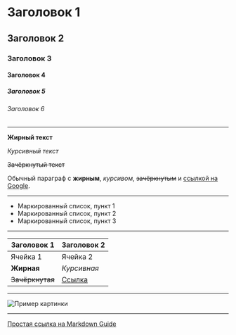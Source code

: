 # Заголовок 1

## Заголовок 2

### Заголовок 3

#### Заголовок 4

##### Заголовок 5

###### Заголовок 6

---

**Жирный текст**

*Курсивный текст*

~~Зачёркнутый текст~~

Обычный параграф с **жирным**, *курсивом*, ~~зачёркнутым~~ и [ссылкой на Google](https://google.com).

---

- Маркированный список, пункт 1
- Маркированный список, пункт 2
- Маркированный список, пункт 3

---

| Заголовок 1 | Заголовок 2 |
|-------------|-------------|
| Ячейка 1    | Ячейка 2    |
| **Жирная**  | *Курсивная* |
| ~~Зачёркнутая~~ | [Ссылка](https://example.com) |

---

![Пример картинки](https://upload.wikimedia.org/wikipedia/commons/6/6a/JavaScript-logo.png)

---

[Простая ссылка на Markdown Guide](https://www.markdownguide.org/) 